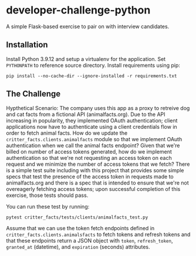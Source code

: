 # developer-challenge-python
A simple Flask-based exercise to pair on with interview candidates.

## Installation
Install Python 3.9.12 and setup a virtualenv for the application.  Set `PYTHONPATH` to reference source directory.  Install requirements using pip:
```
pip install --no-cache-dir --ignore-installed -r requirements.txt
```

## The Challenge
Hypthetical Scenario: The company uses this app as a proxy to retreive dog and cat facts from a fictional API (animalfacts.org).  Due to the API increasing in popularity, they implemented OAuth authentication; client applications now have to authenticate using a client credentials flow in order to fetch animal facts.
How do we update the `critter_facts.clients.animalfacts` module so that we implement OAuth authentication when we call the animal facts endpoint?  Given that we're billed on number of access tokens generated, how do we implement authentication so that we're not requesting an access token on each request and we minimize the number of access tokens that we fetch?  There is a simple test suite including with this project that provides some simple specs that test the presence of the access token in requests made to animalfacts.org and there is a spec that is intended to ensure that we're not overeagerly fetching access tokens; upon successful completion of this exercise, those tests should pass.

You can run these test by running:
```
pytest critter_facts/tests/clients/animalfacts_test.py
```

Assume that we can use the token fetch endpoints defined in `critter_facts.clients.animalsfacts` to fetch tokens and refresh tokens and that these endpoints return a JSON object with `token`, `refresh_token`, `granted_at` (datetime), and `expiration` (seconds) attributes.